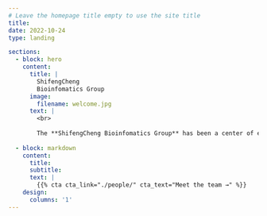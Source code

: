 ```yaml
---
# Leave the homepage title empty to use the site title
title:
date: 2022-10-24
type: landing

sections:
  - block: hero
    content:
      title: |
        ShifengCheng
        Bioinfomatics Group
      image:
        filename: welcome.jpg
      text: |
        <br>
        
        The **ShifengCheng Bioinfomatics Group** has been a center of excellence for Artificial Intelligence research, teaching, and practice since its founding in 2016.
  
  - block: markdown
    content:
      title:
      subtitle:
      text: |
        {{% cta cta_link="./people/" cta_text="Meet the team →" %}}
    design:
      columns: '1'
---
```

